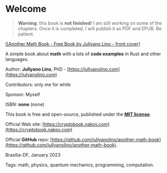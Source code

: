 # Welcome

> **Warning**: this book is **not finished**! I am still working on some of the chapters. Once it is completed, I will publish it as PDF and EPUB. Be patient.

[![Another Math Book - Free Book by Jullyano Lino - front cover]](https://onlino.gitbook.io/math/)

A simple book about **math** with a lots of **code examples** in Rust and other languages.

Author: **Jullyano Lino**, PhD - [https://jullyanolino.com](https://julyanolino.com)

Contributors: only me for while

Sponsor: Myself

ISBN: **none** (none)

This book is free and open-source, published under the [**MIT license**](https://opensource.org/licenses/MIT).

Official Web site: [https://cryptobook.nakov.com](https://cryptobook.nakov.com)

Official **GitHub** repo: [https://github.com/jullyanolino/another-math-book](https://github.com/jullyanolino/another-math-book).

Brasília-DF, January 2023

Tags: math, physics, quantum mechanics, programming, computation.
